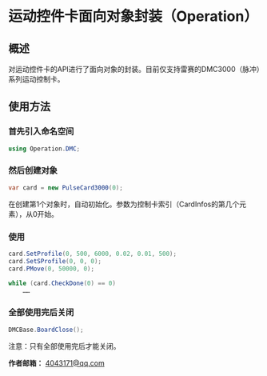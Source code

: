 # 运动控件卡面向对象封装（Operation）
## 概述
对运动控件卡的API进行了面向对象的封装。目前仅支持雷赛的DMC3000（脉冲）系列运动控制卡。
## 使用方法
### 首先引入命名空间
```cs
using Operation.DMC;
```
### 然后创建对象
```cs
var card = new PulseCard3000(0);
```
在创建第1个对象时，自动初始化。参数为控制卡索引（CardInfos的第几个元素），从0开始。
### 使用
```cs
card.SetProfile(0, 500, 6000, 0.02, 0.01, 500);
card.SetSProfile(0, 0, 0);
card.PMove(0, 50000, 0);

while (card.CheckDone(0) == 0)
	……
```

### 全部使用完后关闭
```cs
DMCBase.BoardClose();
```
注意：只有全部使用完后才能关闭。

**作者邮箱：** 4043171@qq.com
